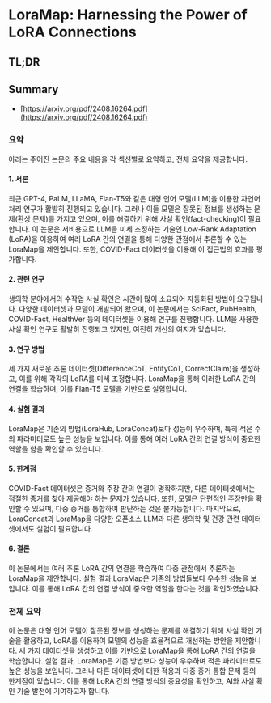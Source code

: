 # LoraMap: Harnessing the Power of LoRA Connections
## TL;DR
## Summary
- [https://arxiv.org/pdf/2408.16264.pdf](https://arxiv.org/pdf/2408.16264.pdf)

### 요약
아래는 주어진 논문의 주요 내용을 각 섹션별로 요약하고, 전체 요약을 제공합니다.

#### 1. 서론
최근 GPT-4, PaLM, LLaMA, Flan-T5와 같은 대형 언어 모델(LLM)을 이용한 자연어 처리 연구가 활발히 진행되고 있습니다. 그러나 이들 모델은 잘못된 정보를 생성하는 문제(환상 문제)를 가지고 있으며, 이를 해결하기 위해 사실 확인(fact-checking)이 필요합니다. 이 논문은 저비용으로 LLM을 미세 조정하는 기술인 Low-Rank Adaptation (LoRA)을 이용하여 여러 LoRA 간의 연결을 통해 다양한 관점에서 추론할 수 있는 LoraMap을 제안합니다. 또한, COVID-Fact 데이터셋을 이용해 이 접근법의 효과를 평가합니다.

#### 2. 관련 연구
생의학 분야에서의 수작업 사실 확인은 시간이 많이 소요되어 자동화된 방법이 요구됩니다. 다양한 데이터셋과 모델이 개발되어 왔으며, 이 논문에서는 SciFact, PubHealth, COVID-Fact, HealthVer 등의 데이터셋을 이용해 연구를 진행합니다. LLM을 사용한 사실 확인 연구도 활발히 진행되고 있지만, 여전히 개선의 여지가 있습니다.

#### 3. 연구 방법
세 가지 새로운 추론 데이터셋(DifferenceCoT, EntityCoT, CorrectClaim)을 생성하고, 이를 위해 각각의 LoRA를 미세 조정합니다. LoraMap을 통해 이러한 LoRA 간의 연결을 학습하며, 이를 Flan-T5 모델을 기반으로 실험합니다.

#### 4. 실험 결과
LoraMap은 기존의 방법(LoraHub, LoraConcat)보다 성능이 우수하며, 특히 적은 수의 파라미터로도 높은 성능을 보입니다. 이를 통해 여러 LoRA 간의 연결 방식이 중요한 역할을 함을 확인할 수 있습니다.

#### 5. 한계점
COVID-Fact 데이터셋은 증거와 주장 간의 연결이 명확하지만, 다른 데이터셋에서는 적절한 증거를 찾아 제공해야 하는 문제가 있습니다. 또한, 모델은 단편적인 주장만을 확인할 수 있으며, 다중 증거를 통합하여 판단하는 것은 불가능합니다. 마지막으로, LoraConcat과 LoraMap을 다양한 오픈소스 LLM과 다른 생의학 및 건강 관련 데이터셋에서도 실험이 필요합니다.

#### 6. 결론
이 논문에서는 여러 추론 LoRA 간의 연결을 학습하여 다중 관점에서 추론하는 LoraMap을 제안합니다. 실험 결과 LoraMap은 기존의 방법들보다 우수한 성능을 보입니다. 이를 통해 LoRA 간의 연결 방식이 중요한 역할을 한다는 것을 확인하였습니다.

### 전체 요약
이 논문은 대형 언어 모델이 잘못된 정보를 생성하는 문제를 해결하기 위해 사실 확인 기술을 활용하고, LoRA를 이용하여 모델의 성능을 효율적으로 개선하는 방안을 제안합니다. 세 가지 데이터셋을 생성하고 이를 기반으로 LoraMap을 통해 LoRA 간의 연결을 학습합니다. 실험 결과, LoraMap은 기존 방법보다 성능이 우수하며 적은 파라미터로도 높은 성능을 보입니다. 그러나 다른 데이터셋에 대한 적용과 다중 증거 통합 문제 등의 한계점이 있습니다. 이를 통해 LoRA 간의 연결 방식의 중요성을 확인하고, AI와 사실 확인 기술 발전에 기여하고자 합니다.